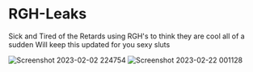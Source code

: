 # RGH-Leaks
Sick and Tired of the Retards using RGH's to think they are cool all of a sudden
Will keep this updated for you sexy sluts



![Screenshot 2023-02-02 224754](https://user-images.githubusercontent.com/114695247/216516404-ed9730c1-0d25-4682-94ba-7724f3ca9fe4.png)
![Screenshot 2023-02-22 001128](https://user-images.githubusercontent.com/114695247/220537824-2532204c-c29c-4e77-b279-43de240aaca0.png)

